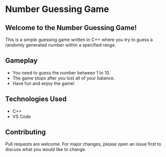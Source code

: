 # Number Guessing Game
## Welcome to the Number Guessing Game!
This is a simple guessing game written in C++ where you try to guess a randomly generated number within a specified range.
## Gameplay
* You need to guess the number between 1 to 10.
* The game stops after you lost all of your balance.
* Have fun and enjoy the game!
## Technologies Used
* C++
* VS Code
## Contributing
Pull requests are welcome. For major changes, please open an issue first to discuss what you would like to change.
